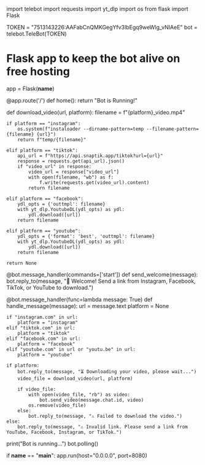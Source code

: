 import telebot
import requests
import yt_dlp
import os
from flask import Flask

TOKEN = "7513143226:AAFabCnQMKGegYfv3IbEgq9weWlg_vNIAeE"
bot = telebot.TeleBot(TOKEN)

# Flask app to keep the bot alive on free hosting
app = Flask(__name__)

@app.route('/')
def home():
    return "Bot is Running!"

def download_video(url, platform):
    filename = f"{platform}_video.mp4"
    
    if platform == "instagram":
        os.system(f"instaloader --dirname-pattern=temp --filename-pattern={filename} {url}")
        return f"temp/{filename}"
    
    elif platform == "tiktok":
        api_url = f"https://api.snaptik.app/tiktok?url={url}"
        response = requests.get(api_url).json()
        if "video_url" in response:
            video_url = response["video_url"]
            with open(filename, "wb") as f:
                f.write(requests.get(video_url).content)
            return filename
    
    elif platform == "facebook":
        ydl_opts = {'outtmpl': filename}
        with yt_dlp.YoutubeDL(ydl_opts) as ydl:
            ydl.download([url])
        return filename
    
    elif platform == "youtube":
        ydl_opts = {'format': 'best', 'outtmpl': filename}
        with yt_dlp.YoutubeDL(ydl_opts) as ydl:
            ydl.download([url])
        return filename
    
    return None

@bot.message_handler(commands=['start'])
def send_welcome(message):
    bot.reply_to(message, "🎥 Welcome! Send a link from Instagram, Facebook, TikTok, or YouTube to download.")

@bot.message_handler(func=lambda message: True)
def handle_message(message):
    url = message.text
    platform = None

    if "instagram.com" in url:
        platform = "instagram"
    elif "tiktok.com" in url:
        platform = "tiktok"
    elif "facebook.com" in url:
        platform = "facebook"
    elif "youtube.com" in url or "youtu.be" in url:
        platform = "youtube"

    if platform:
        bot.reply_to(message, "⏳ Downloading your video, please wait...")
        video_file = download_video(url, platform)

        if video_file:
            with open(video_file, "rb") as video:
                bot.send_video(message.chat.id, video)
            os.remove(video_file)
        else:
            bot.reply_to(message, "⚠️ Failed to download the video.")
    else:
        bot.reply_to(message, "⚠️ Invalid link. Please send a link from YouTube, Facebook, Instagram, or TikTok.")

print("Bot is running...")
bot.polling()

if __name__ == "__main__":
    app.run(host="0.0.0.0", port=8080)
